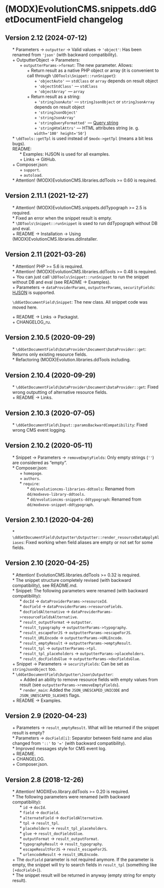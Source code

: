 # (MODX)EvolutionCMS.snippets.ddGetDocumentField changelog


## Version 2.12 (2024-07-12)
* \* Parameters → `outputter` → Valid values → `'object'`: Has been renamed from `'json'` (with backward compatibility).
* \+ OutputterObject → Parameters:
	* \+ `outputterParams->format`: The new parameter. Allows:
		* \+ Return result as a native PHP object or array (it is convenient to call through `\DDTools\Snippet::runSnippet`):
			* \+ `'objectAuto'` — `stdClass` or `array` depends on result object
			* \+ `'objectStdClass'` — `stdClass`
			* \+ `'objectArray'` — `array`
		* \+ Return result as a string:
			* \+ `'stringJsonAuto'` — `stringJsonObject` or `stringJsonArray` depends on result object
			* \+ `'stringJsonObject'`
			* \+ `'stringJsonArray'`
			* \+ `'stringQueryFormatted'` — [Query string](https://en.wikipedia.org/wiki/Query_string)
			* \+ `'stringHtmlAttrs'` — HTML attributes string (e. g. `width='100' height='50'`)
* \* `\ddTools::getTpl` is used instead of `$modx->getTpl` (means a bit less bugs).
* README:
	* \* Examples: HJSON is used for all examples.
	* \+ Links → GitHub.
* \+ Composer.json:
	* \+ `support`.
	* \+ `autoload`.
* \* Attention! (MODX)EvolutionCMS.libraries.ddTools >= 0.60 is required.


## Version 2.11.1 (2021-12-27)
* \* Attention! (MODX)EvolutionCMS.snippets.ddTypograph >= 2.5 is required.
* \* Fixed an error when the snippet result is empty.
* \* `\DDTools\Snippet::runSnippet` is used to run ddTypograph without DB and eval.
* \+ README → Installation → Using (MODX)EvolutionCMS.libraries.ddInstaller.


## Version 2.11 (2021-03-26)
* \* Attention! PHP >= 5.6 is required.
* \* Attention! (MODX)EvolutionCMS.libraries.ddTools >= 0.48 is required.
* \+ You can just call `\DDTools\Snippet::runSnippet` to run the snippet without DB and eval (see README → Examples).
* \+ Parameters → `dataProviderParams`, `outputterParams`, `securityFields`: [HJSON](https://hjson.github.io/) is supported.
+ `\ddGetDocumentField\Snippet`: The new class. All snippet code was moved here.
* \+ README → Links → Packagist.
* \+ CHANGELOG_ru.


## Version 2.10.5 (2020-09-29)
* \* `\ddGetDocumentField\DataProvider\Document\DataProvider::get`: Returns only existing resource fields.
* \* Refactoring (MODX)Evolution.libraries.ddTools including.


## Version 2.10.4 (2020-09-29)
* \* `\ddGetDocumentField\DataProvider\Document\DataProvider::get`: Fixed wrong outputting of alternative resource fields.
* \+ README → Links.


## Version 2.10.3 (2020-07-05)
* \* `\ddGetDocumentField\Input::paramsBackwardCompatibility`: Fixed wrong CMS event logging.


## Version 2.10.2 (2020-05-11)
* \* Snippet → Parameters → `removeEmptyFields`: Only empty strings (`''`) are considered as “empty”.
* \* Composer.json:
	* \+ `homepage`.
	* \+ `authors`.
	* \* `require`:
		* \* `dd/evolutioncms-libraries-ddtools`: Renamed from `dd/modxevo-library-ddtools`.
		* \* `dd/evolutioncms-snippets-ddtypograph`: Renamed from `dd/modxevo-snippet-ddtypograph`.


## Version 2.10.1 (2020-04-26)
* \* `\ddGetDocumentField\Outputter\Outputter::render_resourceDataApplyAliases`: Fixed working when field aliases are empty or not set for some fields.


## Version 2.10 (2020-04-25)
* \* Attention! EvolutionCMS.libraries.ddTools >= 0.32 is required.
* \* The snippet structure completely revised (with backward compatibility), see README.md.
* \* Snippet: The following parameters were renamed (with backward compatibility):
	* \* `docId` → `dataProviderParams->resourceId`.
	* \* `docField` → `dataProviderParams->resourceFields`.
	* \* `docFieldAlternative` → `dataProviderParams->resourceFieldsAlternative`.
	* \* `result_outputFormat` → `outputter`.
	* \* `result_typography` → `outputterParams->typography`.
	* \* `result_escapeForJS` → `outputterParams->escapeForJS`.
	* \* `result_URLEncode` → `outputterParams->URLEncode`.
	* \* `result_emptyResult` → `outputterParams->emptyResult`.
	* \* `result_tpl` → `outputterParams->tpl`.
	* \* `result_tpl_placeholders` → `outputterParams->placeholders`.
	* \* `result_docFieldsGlue` → `outputterParams->docFieldsGlue`.
* \+ Snippet → Parameters → `securityFields`: Can be set as `stringJsonObject` too.
* \* `\ddGetDocumentField\Outputter\Json\Outputter`:
	* \+ Added an ability to remove resource fields with empty values from result (see `outputterParams->removeEmptyFields`).
	* \* `render_main`: Added the `JSON_UNESCAPED_UNICODE` and `JSON_UNESCAPED_SLASHES` flags.
* \+ README → Examples.


## Version 2.9 (2020-04-23)
* \+ Parameters → `result_emptyResult`. What will be returned if the snippet result is empty?
* \* Parameters → `docField[i]`: Separator between field name and alias changed from `'::'` to `'='` (with backward compatibility).
* \* Improved messages style for CMS event log.
* \+ README.
* \+ CHANGELOG.
* \+ Composer.json.


## Version 2.8 (2018-12-26)
* \* Attention! MODXEvo.library.ddTools >= 0.20 is required.
* \* The following parameters were renamed (with backward compatibility):
	* \* `id` → `docId`.
	* \* `field` → `docField`.
	* \* `alternateField` → `docFieldAlternative`.
	* \* `tpl` → `result_tpl`.
	* \* `placeholders` → `result_tpl_placeholders`.
	* \* `glue` → `result_docFieldsGlue`.
	* \* `outputFormat` → `result_outputFormat`.
	* \* `typographyResult` → `result_typography`.
	* \* `escapeResultForJS` → `result_escapeForJS`.
	* \* `urlencodeResult` → `result_URLEncode`.
* \+ The `docField` parameter is not required anymore. If the parameter is empty, the snippet will try to search fields in `result_tpl` (something like `[+docField+]`).
* \* The snippet result will be returned in anyway (empty string for empty result).


<link rel="stylesheet" type="text/css" href="https://raw.githack.com/DivanDesign/CSS.ddMarkdown/master/style.min.css" />
<style>ul{list-style:none;}</style>